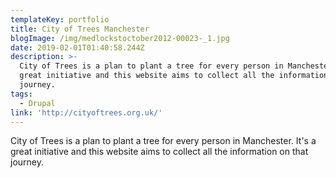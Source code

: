```yaml
---
templateKey: portfolio
title: City of Trees Manchester
blogImage: /img/medlockstoctober2012-00023-_1.jpg
date: 2019-02-01T01:40:58.244Z
description: >-
  City of Trees is a plan to plant a tree for every person in Manchester. It's a
  great initiative and this website aims to collect all the information on that
  journey.
tags:
  - Drupal
link: 'http://cityoftrees.org.uk/'
---
```

City of Trees is a plan to plant a tree for every person in Manchester. It's a great initiative and this website aims to collect all the information on that journey.
